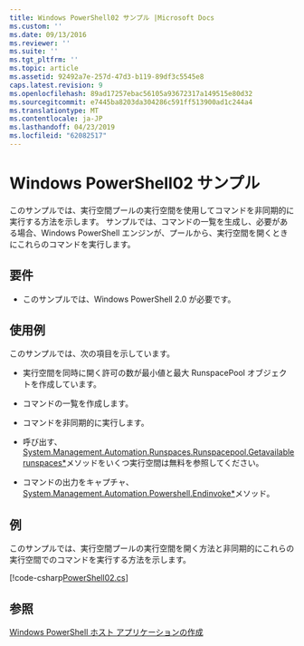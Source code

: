```yaml
---
title: Windows PowerShell02 サンプル |Microsoft Docs
ms.custom: ''
ms.date: 09/13/2016
ms.reviewer: ''
ms.suite: ''
ms.tgt_pltfrm: ''
ms.topic: article
ms.assetid: 92492a7e-257d-47d3-b119-89df3c5545e8
caps.latest.revision: 9
ms.openlocfilehash: 89ad17257ebac56105a93672317a149515e80d32
ms.sourcegitcommit: e7445ba8203da304286c591ff513900ad1c244a4
ms.translationtype: MT
ms.contentlocale: ja-JP
ms.lasthandoff: 04/23/2019
ms.locfileid: "62082517"
---
```

# <a name="windows-powershell02-sample"></a>Windows PowerShell02 サンプル

このサンプルでは、実行空間プールの実行空間を使用してコマンドを非同期的に実行する方法を示します。 サンプルでは、コマンドの一覧を生成し、必要がある場合、Windows PowerShell エンジンが、プールから、実行空間を開くときにこれらのコマンドを実行します。

## <a name="requirements"></a>要件

- このサンプルでは、Windows PowerShell 2.0 が必要です。

## <a name="demonstrates"></a>使用例

このサンプルでは、次の項目を示しています。

- 実行空間を同時に開く許可の数が最小値と最大 RunspacePool オブジェクトを作成しています。

- コマンドの一覧を作成します。

- コマンドを非同期的に実行します。

- 呼び出す、 [System.Management.Automation.Runspaces.Runspacepool.Getavailablerunspaces*](/dotnet/api/System.Management.Automation.Runspaces.RunspacePool.GetAvailableRunspaces)メソッドをいくつ実行空間は無料を参照してください。

- コマンドの出力をキャプチャ、 [System.Management.Automation.Powershell.Endinvoke*](/dotnet/api/System.Management.Automation.PowerShell.EndInvoke)メソッド。

## <a name="example"></a>例

このサンプルでは、実行空間プールの実行空間を開く方法と非同期的にこれらの実行空間でのコマンドを実行する方法を示します。

[!code-csharp[PowerShell02.cs](../../powershell-sdk-samples/SDK-2.0/csharp/PowerShell02/PowerShell02.cs#L11-L96 "PowerShell02.cs")]

## <a name="see-also"></a>参照

[Windows PowerShell ホスト アプリケーションの作成](./writing-a-windows-powershell-host-application.md)